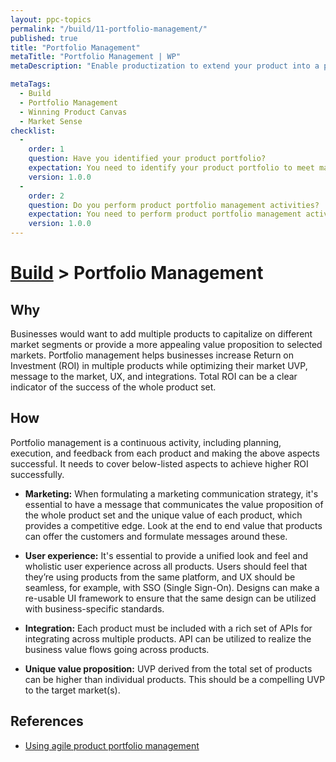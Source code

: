 ```yaml
--- 
layout: ppc-topics 
permalink: "/build/11-portfolio-management/"
published: true
title: "Portfolio Management"
metaTitle: "Portfolio Management | WP"
metaDescription: "Enable productization to extend your product into a portfolio. Define a unified user experience, each product's Unique Value Proposition (UVP), integration between products, and formulation of a clear message to market."

metaTags: 
  - Build 
  - Portfolio Management 
  - Winning Product Canvas
  - Market Sense
checklist: 
  -
    order: 1
    question: Have you identified your product portfolio?
    expectation: You need to identify your product portfolio to meet market demands.
    version: 1.0.0
  -
    order: 2
    question: Do you perform product portfolio management activities?
    expectation: You need to perform product portfolio management activities, from planning to execution, to optimize the product-market fit.
    version: 1.0.0
---
```

# [Build](../) > Portfolio Management

## Why

Businesses would want to add multiple products to capitalize on different market segments or provide a more appealing value proposition to selected markets. Portfolio management helps businesses increase Return on Investment (ROI) in multiple products while optimizing their market UVP, message to the market, UX, and integrations. Total ROI can be a clear indicator of the success of the whole product set.

## How

Portfolio management is a continuous activity, including planning, execution, and feedback from each product and making the above aspects successful. It needs to cover below-listed aspects to achieve higher ROI successfully.

- **Marketing:** When formulating a marketing communication strategy, it's essential to have a message that communicates the value proposition of the whole product set and the unique value of each product, which provides a competitive edge. Look at the end to end value that products can offer the customers and formulate messages around these.

- **User experience:** It's essential to provide a unified look and feel and wholistic user experience across all products. Users should feel that they’re using products from the same platform, and UX should be seamless, for example, with SSO (Single Sign-On). Designs can make a re-usable UI framework to ensure that the same design can be utilized with business-specific standards.

- **Integration:** Each product must be included with a rich set of APIs for integrating across multiple products. API can be utilized to realize the business value flows going across products. 

- **Unique value proposition:** UVP derived from the total set of products can be higher than individual products. This should be a compelling UVP to the target market(s).

  
## References 
- [Using agile product portfolio management](https://disruptorleague.com/2016/10/27/using-agile-product-portfolio-management/)

